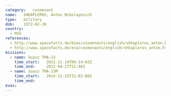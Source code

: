 ```yaml
---
category:	cosmonaut
name:	SHKAPLEROV, Anton Nikolayevich
type:	military
dob:	1972-02-20
country:
  - RUS
references:
  - http://www.spacefacts.de/bios/cosmonauts/english/shkaplerov_anton.htm
  - http://www.spacefacts.de/eva/cosmonauts/english/shkaplerov_anton.htm
missions:
  - name: Soyuz TMA-22
    time_start:   2011-11-14T04:14:03Z
    time_end:     2012-04-27T11:46Z
  - name: Soyuz TMA-15M
    time_start:   2014-11-23T21:01:00Z
    time_end:     
evas:
---
```

